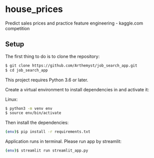 # house_prices
Predict sales prices and practice feature engineering - kaggle.com competition

## Setup
The first thing to do is to clone the repository:


```sh
$ git clone https://github.com/Arthemyst/job_search_app.git
$ cd job_search_app
```

This project requires Python 3.6 or later.

Create a virtual environment to install dependencies in and activate it:

Linux:
```sh
$ python3 -m venv env
$ source env/bin/activate
```

Then install the dependencies:
```sh
(env)$ pip install -r requirements.txt
```

Application runs in terminal. Please run app by streamlit:
```sh
(env)$ streamlit run streamlit_app.py
```

